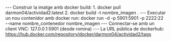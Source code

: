  --- Construir la imatge amb docker build: 1. docker pull darmon04/actividad2:latest   2. docker build -t nombre_imagen .
 --- Executar un nou contenidor amb docker run: docker run -d -p 5901:5901 -p 2222:22 --name nombre_contenedor nombre_imagen
 --- Connectar-se amb un client VNC: 127.0.0.1:5901 (desde romina)
 --- La URL pública de dockerhub: https://hub.docker.com/repository/docker/darmon04/actividad2/tags
